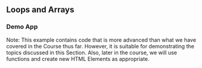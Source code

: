 ## Loops and Arrays

### Demo App

Note: This example contains code that is more advanced than what we have covered in the Course thus far.
However, it is suitable for demonstrating the topics discussed in this Section.
Also, later in the course, we will use functions and create new HTML Elements as appropriate.
 